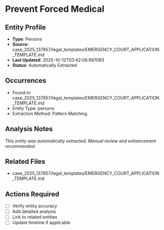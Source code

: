 # Prevent Forced Medical

## Entity Profile
- **Type**: Persons
- **Source**: case_2025_137857/legal_templates/EMERGENCY_COURT_APPLICATION_TEMPLATE.md
- **Last Updated**: 2025-10-12T03:42:06.997083
- **Status**: Automatically Extracted

## Occurrences
- Found in: case_2025_137857/legal_templates/EMERGENCY_COURT_APPLICATION_TEMPLATE.md
- Entity Type: persons
- Extraction Method: Pattern Matching

## Analysis Notes
*This entity was automatically extracted. Manual review and enhancement recommended.*

## Related Files
- case_2025_137857/legal_templates/EMERGENCY_COURT_APPLICATION_TEMPLATE.md

## Actions Required
- [ ] Verify entity accuracy
- [ ] Add detailed analysis
- [ ] Link to related entities
- [ ] Update timeline if applicable
